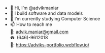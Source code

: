 - 👋 Hi, I’m @advikmaniar
- 👀 I build software and data models 
- 🌱 I’m currently studying Computer Science
- 📫 How to reach me <br>
                        :e-mail:: advik.maniar@gmail.com <br>
                        :phone:: (646)-9612018 <br>
                        :briefcase:: https://adviks-portfolio.webflow.io/ 
                        

<!---
advikmaniar/advikmaniar is a ✨ special ✨ repository because its `README.md` (this file) appears on your GitHub profile.
You can click the Preview link to take a look at your changes.
--->
